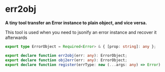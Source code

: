 # err2obj

**A tiny tool transfer an Error instance to plain object, and vice versa.**

This tool is used when you need to jsonify an error instance and recover it
afterwards

```ts
export type ErrorObject = Required<Error> & { [prop: string]: any };

export declare function err2obj(err: any): ErrorObject;
export declare function obj2err(err: any): ErrorObject;
export declare function register(errType: new (...args: any) => Error): void;
```